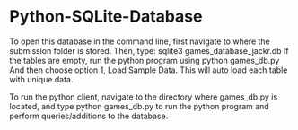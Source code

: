 # Python-SQLite-Database

To open this database in the command line, first navigate to where the submission folder is stored. Then, type:
sqlite3 games_database_jackr.db
If the tables are empty, run the python program using
python games_db.py
And then choose option 1, Load Sample Data. This will auto load each table with unique data.

To run the python client, navigate to the directory where games_db.py is located, and type
python games_db.py
to run the python program and perform queries/additions to the database.
